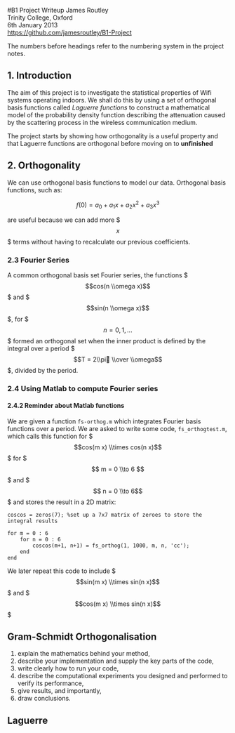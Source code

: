 #B1 Project Writeup 
James Routley  
Trinity College, Oxford  
6th January 2013  
<https://github.com/jamesroutley/B1-Project>

The numbers before headings refer to the numbering system in the project notes.

## 1. Introduction

The aim of this project is to investigate the statistical properties of Wifi systems operating indoors. We shall do this by using a set of orthogonal basis functions called *Laguerre functions* to construct a mathematical model of the probability density function describing the attenuation caused by the scattering process in the wireless communication medium. 

The project starts by showing how orthogonality is a useful property and that Laguerre functions are orthogonal before moving on to **unfinished**

## 2. Orthogonality

We can use orthogonal basis functions to model our data. Orthogonal basis functions, such as:

$$ {f(0) = a_0 + a_1x + a_2x^2 + a_3x^3 }$$ 

are useful because we can add more $$$x$$$ terms without having to recalculate our previous coefficients. 

### 2.3 Fourier Series

A common orthogonal basis set Fourier series, the functions $$$cos(n \\omega x)$$$ and $$$sin(n \\omega x)$$$, for  $$$n = 0, 1, ... $$$  formed an orthogonal set when the inner product is defined by the integral over a period $$$T = 2\\pi \\over \\omega$$$, divided by the period.

### 2.4 Using Matlab to compute Fourier series

#### 2.4.2 Reminder about Matlab functions

We are given a function `fs-orthog.m` which integrates Fourier basis functions over a period. We are asked to write some code, `fs_orthogtest.m`, which calls this function for $$$cos(m x) \\times cos(n x)$$$ for $$$ m = 0 \\to 6 $$$ and $$$ n = 0 \\to 6$$$ and stores the result in a 2D matrix:

```
coscos = zeros(7); %set up a 7x7 matrix of zeroes to store the integral results

for m = 0 : 6
    for n = 0 : 6
        coscos(m+1, n+1) = fs_orthog(1, 1000, m, n, 'cc'); 
    end
end
```
We later repeat this code to include $$$sin(m x) \\times sin(n x)$$$ and $$$cos(m x) \\times sin(n x)$$$



## Gram-Schmidt Orthogonalisation

1. explain the mathematics behind your method,
2. describe your implementation and supply the key parts of the code,
3. write clearly how to run your code,
4. describe the computational experiments you designed and performed to verify its performance,
5. give results, and importantly,
6. draw conclusions.


## Laguerre


